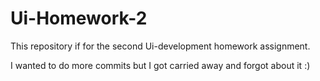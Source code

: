 # Ui-Homework-2
This repository if for the second Ui-development homework assignment.

I wanted to do more commits but I got carried away and forgot about it :)
